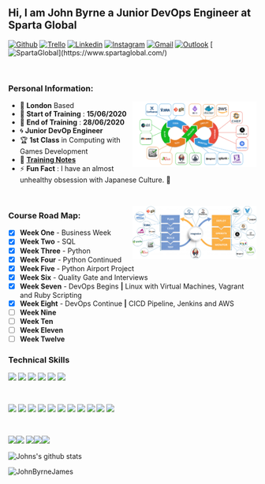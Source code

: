 <!-- Your title -->
## Hi, I am John Byrne a Junior DevOps Engineer at Sparta Global

<!-- Social Media / Contacts Badges -->

[![Github](https://img.shields.io/badge/-Github-000?style=flat&logo=Github&logoColor=white)](https://github.com/JohnByrneJames)
[![Trello](https://img.shields.io/badge/-Trello-026aa7?style=flat&logo=Trello&logoColor=white)](https://trello.com/b/eZdQiVQU/engineering-67)
[![Linkedin](https://img.shields.io/badge/-LinkedIn-blue?style=flat&logo=Linkedin&logoColor=white)](https://www.linkedin.com/in/john-byrne-b74214174/)
[![Instagram](https://img.shields.io/badge/-Instagram-E4405F?style=flat&labelColor=E4405F&logo=instagram&logoColor=white)](https://www.instagram.com/neardem/)
[![Gmail](https://img.shields.io/badge/-Gmail-c14438?style=flat&logo=Gmail&logoColor=white)](mailto:neardem1@gmail.com)
[![Outlook](https://img.shields.io/badge/-Outlook-0078D4?style=flat&logo=Microsoft-Outlook&logoColor=white)](mailto:jbyrne@spartaglobal.com)
[![SpartaGlobal](https://img.shields.io/badge/-SpartaGlobal-e33661?)](https://www.spartaglobal.com/)

&nbsp;

### **Personal Information:**

<!-- Any image aligned to the right. Beware the width -->
<img width="50%" align="right" alt="Github" src="Images/DevOps_tools.png" />

- :round_pushpin: **London** Based
- :date: **Start of Training** : **15/06/2020**
- :calendar: **End of Training** : **28/06/2020**
- :cyclone: **Junior DevOp Engineer**
- :trophy: **1st Class** in Computing with Games Development
- :notebook: [**Training Notes**](/Notes)
- :zap: **Fun Fact** : I have an almost unhealthy obsession with Japanese Culture. :japanese_castle:

<!-- Technical skills Here -->

&nbsp;

<!-- Any image aligned to the right. Beware the width -->
<img width="50%" align="right" alt="Github" src="Images/CICD_DevOps_Journey.png" />

### **Course Road Map:**
- [x] **Week One** - Business Week
- [x] **Week Two** - SQL
- [x] **Week Three** - Python
- [x] **Week Four** - Python Continued
- [x] **Week Five** - Python Airport Project
- [x] **Week Six** - Quality Gate and Interviews
- [x] **Week Seven** - DevOps Begins **|** Linux with Virtual Machines, Vagrant and Ruby Scripting
- [x] **Week Eight** - DevOps Continue **|** CICD Pipeline, Jenkins and AWS
- [ ] **Week Nine**
- [ ] **Week Ten**
- [ ] **Week Eleven**
- [ ] **Week Twelve**

### **Technical Skills**

<img src = "https://img.shields.io/badge/-HTML5-E34F26?style=flat&logo=html5&logoColor=white"> 
<img src = "https://img.shields.io/badge/-Bootstrap-563D7C?style=flat&logo=bootstrap&logoColor=white"> 
<img src = "https://img.shields.io/badge/-CSS3-1572B6?style=flat&logo=css3&logoColor=white">
<img src="https://img.shields.io/badge/-JavaScript-black?style=flat&logo=javascript&logoColor=eed718">
<img src="https://img.shields.io/badge/-PHP-5466b8?style=flat&logo=php&logoColor=white" >
<img src="https://img.shields.io/badge/-Flask-0d7963?style=flat&logo=flask&logoColor=white">

&nbsp;

<img src="https://img.shields.io/badge/-Python-3776AB?style=flat&logo=python&logoColor=yellow">
<img src = "https://img.shields.io/badge/-CSharp-1572B6?style=flat&logo=c%20sharp&logoColor=white">
<img src = "https://img.shields.io/badge/-MySQL-4479A1?style=flat&logo=MySQL&logoColor=white">
<img src = "https://img.shields.io/badge/-MicrosoftSQLServer-CC2927?style=flat&logo=Microsoft%20SQL%20Server&logoColor=white"> 
<img src = "https://img.shields.io/badge/-Vagrant-1563FF?style=flat&logo=Vagrant&logoColor=white">
<img src = "https://img.shields.io/badge/-Ruby-CC342D?style=flat&logo=Ruby&logoColor=white"> 
<img src = "https://img.shields.io/badge/-OracleVM-F80000?style=flat&logo=Oracle&logoColor=white"> 
<img src = "https://img.shields.io/badge/-Git-F05032?style=flat&logo=Git&logoColor=white">
<img src = "https://img.shields.io/badge/-Linux-FCC624?style=flat&logo=Linux&logoColor=black">
<img src = "https://img.shields.io/badge/-Jenkins-D24939?style=flat&logo=Jenkins&logoColor=white">
<img src = "https://img.shields.io/badge/-Amazon AWS-232F3E?style=flat&logo=Amazon%20AWS&logoColor=white">

&nbsp;

<img src="https://img.shields.io/badge/-Microsoft%20Word-164ead?style=flat&logo=microsoft%20word"><img src="https://img.shields.io/badge/-Microsoft%20Excel-026f39?style=flat&logo=microsoft%20excel"> <img src="https://img.shields.io/badge/-Microsoft%20PowerPoint-b9361a?style=flat&logo=microsoft%20powerpoint"><img src="https://img.shields.io/badge/-Microsoft%20Teams-6264A7?style=flat&logo=Microsoft%20Teams&logoColor=white"><img src="https://img.shields.io/badge/-Microsoft%20OneDrive-0078D4?style=flat&logo=Microsoft%20OneDrive&logoColor=white">

![Johns's github stats](https://github-readme-stats.vercel.app/api?username=JohnByrneJames&show_icons=true&hide_border=true)

<img src="https://komarev.com/ghpvc/?username=JohnByrneJames" alt="JohnByrneJames" />